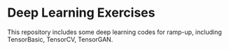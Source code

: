 # Deep Learning Exercises

This repository includes some deep learning codes for ramp-up, including TensorBasic, TensorCV, TensorGAN.